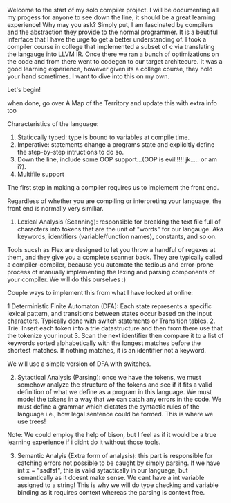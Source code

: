 Welcome to the start of my solo compiler project. I will be documenting all my progess for anyone to see down the line; it should be a great learning experience!
Why may you ask? Simply put, I am fascinated by compilers and the abstraction they provide to the normal programmer. It is a beutiful inferface that I have the urge
to get a better understanding of. I took a compiler course in college that implemented a subset of c via translating the langauge into LLVM IR. Once there we ran a bunch
of optimizations on the code and from there went to codegen to our target architecure. It was a good learning experience, however given its a college course, they hold
your hand sometimes. I want to dive into this on my own.

Let's begin!

when done, go over A Map of the Territory and update this with extra info too

Characteristics of the language: 
1. Staticcally typed: type is bound to variables at compile time.
2. Imperative: statements change a programs state and explicitly define the step-by-step intructions to do so. 
3. Down the line, include some OOP support...(OOP is evil!!!!! jk..... or am i?).
4. Multifile support

The first step in making a compiler requires us to implement the front end.

Regardless of whether you are compiling or interpreting your language, the front end is normally very similiar.

1. Lexical Analysis (Scanning): responsible for breaking the text file full of characters into tokens that are the unit of "words" for our langauge.
Aka keywords, identifiers (variable/function names), constants, and so on.

Tools sucsh as Flex are designed to let you throw a handful of regexes at them, and they give you a complete scanner back. They are typically called a compiler-compiler, 
because you automate the tedious and error-prone process of manually implementing the lexing and parsing components of your compiler.
We will do this ourselves :)

Couple ways to implement this from what I have looked at online:

1 Deterministic Finite Automaton (DFA): Each state represents a specific lexical pattern, and transitions between states occur based on the input characters.
Typically done with switch statements or Transition tables.
2. Trie: Insert each token into a trie datastructure and then from there use that the tokenize your input
3. Scan the next identifier then compare it to a list of keywords sorted alphabetically with the longest matches before the shortest matches. 
If nothing matches, it is an identifier not a keyword.

We will use a simple version of DFA with switches.
 
2. Sytactical Analysis (Parsing): once we have the tokens, we must somehow analyze the structure of the tokens and see if it fits a valid definition
of what we define as a program in this language. We must model the tokens in a way that we can catch any errors in the code. 
We must define a grammar which dictates the syntactic rules of the language i.e., how legal sentence could be formed.
This is where we use trees!

Note: We could employ the help of bison, but I feel as if it would be a true learning experience if i didnt do it without those tools.

3. Semantic Analyis (Extra form of analysis): this part is responsible for catching errors not possible to be caught by simply parsing. If we have 
int x = "sadfsf", this is valid sytactically in our language, but semantically as it doesnt make sense. We cant have a int variable assigned to a string!
This is why we will do type checking and variable binding as it requires context whereas the parsing is context free.








